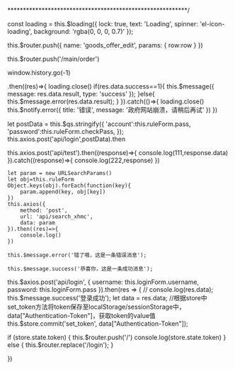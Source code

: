 **********************************************************/



const loading = this.$loading({
    lock: true,
    text: 'Loading',
    spinner: 'el-icon-loading',
    background: 'rgba(0, 0, 0, 0.7)'
});

this.$router.push({
    name: 'goods_offer_edit',
    params: {
        row:row
    }
})

this.$router.push('/main/order')

window.history.go(-1)

.then((res)=>{
    loading.close()
    if(res.data.success==1){
        this.$message({
        message: res.data.result,
        type: 'success'
        });
    }else{
        this.$message.error(res.data.result);
    }
}).catch(()=>{
    loading.close()
    this.$notify.error({
    title: '错误',
    message: '政府网站崩溃，请稍后再试'
    })
})


let postData = this.$qs.stringify({
    'account':this.ruleForm.pass,
    'password':this.ruleForm.checkPass,
});
this.axios.post('api/login',postData).then



this.axios.post('api/test').then((response)=>{
    console.log(111,response.data)
}).catch((response)=>{
    console.log(222,response)
})



    let param = new URLSearchParams()
    let obj=this.ruleForm
    Object.keys(obj).forEach(function(key){
        param.append(key, obj[key])
    })
    this.axios({
        method: 'post',
        url: 'api/search_xhmc',
        data: param
    }).then((res)=>{
        console.log()
    })

    this.$message.error('错了哦，这是一条错误消息');

    this.$message.success('恭喜你，这是一条成功消息');

    

this.$axios.post('api/login', {
username: this.loginForm.username,
password: this.loginForm.pass
}).then(res => {
// console.log(res.data);
this.$message.success('登录成功');
let data = res.data;
//根据store中set_token方法将token保存至localStorage/sessionStorage中，data["Authentication-Token"]，获取token的value值
this.$store.commit('set_token', data["Authentication-Token"]);
 
if (store.state.token) {
this.$router.push('/')
console.log(store.state.token)
} else {
this.$router.replace('/login');
}
 
})

